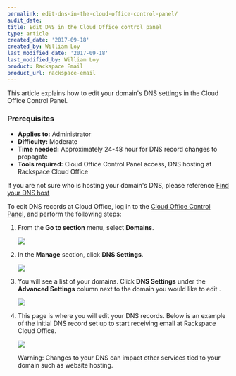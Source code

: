 ```yaml
---
permalink: edit-dns-in-the-cloud-office-control-panel/
audit_date:
title: Edit DNS in the Cloud Office control panel
type: article
created_date: '2017-09-18'
created_by: William Loy
last_modified_date: '2017-09-18'
last_modified_by: William Loy
product: Rackspace Email
product_url: rackspace-email
---
```


This article explains how to edit your domain's DNS settings in the Cloud Office Control Panel.

### Prerequisites

- **Applies to:** Administrator
- **Difficulty:** Moderate
- **Time needed:** Approximately 24-48 hour for DNS record changes to propagate
- **Tools required:**  Cloud Office Control Panel access, DNS hosting at Rackspace Cloud Office

If you are not sure who is hosting your domain's DNS, please reference [Find your DNS host](/how-to/find-dns-host)

To edit DNS records at Cloud Office, log in to the [Cloud Office Control Panel](https://cp.rackspace.com), and perform the following steps:

1.  From the **Go to section** menu, select **Domains**.

    <img src="{% asset_path rackspace-email/add-domains-with-the-cloud-office-control-panel/go_to_domains.png %}" />

2.  In the **Manage** section, click **DNS Settings**.

    <img src="{% asset_path rackspace-email/add-domains-with-the-cloud-office-control-panel/manage_domains.png %}" />

3. You will see a list of your domains. Click **DNS Settings** under the **Advanced Settings** column next to the domain you would like to edit .

    <img src="{% asset_path rackspace-email/add-domains-with-the-cloud-office-control-panel/add_domain.png %}" />

4.  This page is where you will edit your DNS records. Below is an example of the initial DNS record set up to start receiving email at Rackspace Cloud Office.


    <img src="{% asset_path rackspace-email/add-domains-with-the-cloud-office-control-panel/add_domain.png %}" />

    Warning: Changes to your DNS can impact other services tied to your domain such as website hosting.
